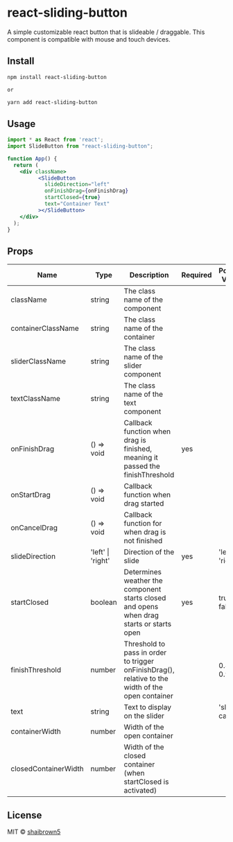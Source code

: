 # react-sliding-button

A simple customizable react button that is slideable / draggable. This component is compatible with mouse and touch devices.

## Install
```bash
npm install react-sliding-button

or

yarn add react-sliding-button
```

## Usage
```jsx
import * as React from 'react';
import SlideButton from "react-sliding-button";

function App() {
  return (
    <div className>
          <SlideButton
            slideDirection="left"
            onFinishDrag={onFinishDrag}
            startClosed={true} 
            text="Container Text"
          ></SlideButton>
    </div>
  );
}
```

## Props

| Name                 | Type              | Description                                                                                       | Required | Possible Values   | default value |
|----------------------|-------------------|---------------------------------------------------------------------------------------------------|----------|-------------------|---------------|
| className            | string            | The class name of the component                                                                   |          |                   |               |
| containerClassName   | string            | The class name of the container                                                                   |          |                   |               |
| sliderClassName      | string            | The class name of the slider component                                                            |          |                   |               |
| textClassName        | string            | The class name of the text component                                                              |          |                   |               |
| onFinishDrag         | () => void        | Callback function when drag is finished, meaning it passed the finishThreshold                    | yes      |                   |               |
| onStartDrag          | () => void        | Callback function when drag started                                                               |          |                   |               |
| onCancelDrag         | () => void        | Callback function for when drag is not finished                                                   |          |                   |               |
| slideDirection       | 'left' \| 'right' | Direction of the slide                                                                            | yes      | 'left', 'right'   |               |
| startClosed          | boolean           | Determines weather the component starts closed and opens when drag starts or starts open          | yes      | true, false       |               |
| finishThreshold      | number            | Threshold to pass in order to trigger onFinishDrag(), relative to the width of the open container |          | 0.85, 0.9         | 1             |
| text                 | string            | Text to display on the slider                                                                     |          | 'slide to cancel' |               |
| containerWidth       | number            | Width of the open container                                                                       |          |                   | 170           |
| closedContainerWidth | number            | Width of the closed container (when startClosed is activated)                                     |          |                   | 35            |


## License
MIT © [shaibrown5](https://github.com/shaibrown5)

